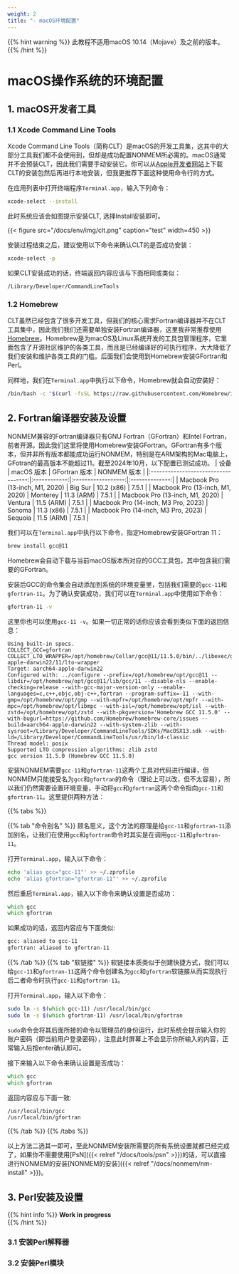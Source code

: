 ```yaml
---
weight: 2
title: "- macOS环境配置"
---
```

<!-- <font style="font-size:2em">macOS操作系统的环境配置</font>   -->
{{% hint warning %}}
此教程不适用macOS 10.14（Mojave）及之前的版本。  
{{% /hint %}}
# macOS操作系统的环境配置
## 1. macOS开发者工具
### 1.1 Xcode Command Line Tools
Xcode Command Line Tools（简称CLT）是macOS的开发工具集，这其中的大部分工具我们都不会使用到，但却是成功配置NONMEM所必需的。macOS通常并不会预装CLT，因此我们需要手动安装它。你可以从[Apple开发者网站](https://developer.apple.com/download/)上下载CLT的安装包然后再进行本地安装，但我更推荐下面这种使用命令行的方式。

在应用列表中打开终端程序`Terminal.app`，输入下列命令：

```zsh    
xcode-select --install
```

此时系统应该会如图提示安装CLT, 选择Install安装即可。

{{< figure src="/docs/env/img/clt.png" caption="test" width=450 >}}

安装过程结束之后，建议使用以下命令来确认CLT的是否成功安装：

```zsh
xcode-select -p
```

如果CLT安装成功的话，终端返回内容应该与下面相同或类似：

```
/Library/Developer/CommandLineTools
```

### 1.2 Homebrew
CLT虽然已经包含了很多开发工具，但我们的核心需求Fortran编译器并不在CLT工具集中，因此我们我们还需要单独安装Fortran编译器，这里我非常推荐使用[Homebrew](https://brew.sh/)。Homebrew是为macOS及Linux系统开发的工具包管理程序，它里面包含了开源社区维护的各类工具，而且是已经编译好的可执行程序，大大降低了我们安装和维护各类工具的门槛。后面我们会使用到Homebrew安装GFortran和Perl。

同样地，我们在`Terminal.app`中执行以下命令，Homebrew就会自动安装好：

```zsh
/bin/bash -c "$(curl -fsSL https://raw.githubusercontent.com/Homebrew/install/HEAD/install.sh)"
```

## 2. Fortran编译器安装及设置
NONMEM兼容的Fortran编译器只有GNU Fortran（GFortran）和Intel Fortran，前者开源。因此我们这里将使用Homebrew安装GFortran。GFortran有多个版本，但并非所有版本都能成功运行NONMEM，特别是在ARM架构的Mac电脑上，GFotran的最高版本不能超过11。截至2024年10月，以下配置已测试成功。
|             设备                    | macOS 版本    | GFortran 版本       | NONMEM 版本     |
|:-----------------------------------:|:------------:|:------------------:|:--------------:|
| Macbook Pro (13-inch, M1, 2020)     |   Big Sur    |     10.2 (x86)     |     7.5.1      |
| Macbook Pro (13-inch, M1, 2020)     |   Monterey   |     11.3 (ARM)     |     7.5.1      |
| Macbook Pro (13-inch, M1, 2020)     |   Ventura    |     11.5 (ARM)     |     7.5.1      |
| Macbook Pro (14-inch, M3 Pro, 2023) |   Sonoma     |     11.3 (x86)     |     7.5.1      |
| Macbook Pro (14-inch, M3 Pro, 2023) |   Sequoia    |     11.5 (ARM)     |     7.5.1      |

我们可以在`Terminal.app`中执行以下命令，指定Homebrew安装GFortran 11：
```zsh
brew install gcc@11
```
Homebrew会自动下载与当前macOS版本所对应的GCC工具包，其中包含我们需要的GFortran。

安装后GCC的命令集会自动添加到系统的环境变量里，包括我们需要的`gcc-11`和`gfortran-11`。为了确认安装成功，我们可以在`Terminal.app`中使用如下命令：
```zsh
gfortran-11 -v
```
这里你也可以使用`gcc-11 -v`。如果一切正常的话你应该会看到类似下面的返回信息：
```
Using built-in specs.
COLLECT_GCC=gfortran
COLLECT_LTO_WRAPPER=/opt/homebrew/Cellar/gcc@11/11.5.0/bin/../libexec/gcc/aarch64-apple-darwin22/11/lto-wrapper
Target: aarch64-apple-darwin22
Configured with: ../configure --prefix=/opt/homebrew/opt/gcc@11 --libdir=/opt/homebrew/opt/gcc@11/lib/gcc/11 --disable-nls --enable-checking=release --with-gcc-major-version-only --enable-languages=c,c++,objc,obj-c++,fortran --program-suffix=-11 --with-gmp=/opt/homebrew/opt/gmp --with-mpfr=/opt/homebrew/opt/mpfr --with-mpc=/opt/homebrew/opt/libmpc --with-isl=/opt/homebrew/opt/isl --with-zstd=/opt/homebrew/opt/zstd --with-pkgversion='Homebrew GCC 11.5.0' --with-bugurl=https://github.com/Homebrew/homebrew-core/issues --build=aarch64-apple-darwin22 --with-system-zlib --with-sysroot=/Library/Developer/CommandLineTools/SDKs/MacOSX13.sdk --with-ld=/Library/Developer/CommandLineTools/usr/bin/ld-classic
Thread model: posix
Supported LTO compression algorithms: zlib zstd
gcc version 11.5.0 (Homebrew GCC 11.5.0)
```

安装NONMEM需要`gcc-11`和`gfortran-11`这两个工具对代码进行编译，但NONMEM只能接受名为`gcc`和`gfortran`的命令（理论上可以改，但不太容易），所以我们仍然需要设置环境变量，手动将`gcc`和`gfortran`这两个命令指向`gcc-11`和`gfortran-11`。这里提供两种方法：

{{% tabs %}}

{{% tab "命令别名" %}}
顾名思义，这个方法的原理是给`gcc-11`和`gfortran-11`添加别名，让我们在使用`gcc`和`gfortran`命令时其实是在调用`gcc-11`和`gfortran-11`。

打开`Terminal.app`，输入以下命令：
```zsh
echo 'alias gcc="gcc-11"' >> ~/.zprofile
echo 'alias gfortran="gfortran-11"' >> ~/.zprofile
```
然后重启`Terminal.app`，输入以下命令来确认设置是否成功：
```zsh
which gcc
which gfortran
```
如果成功的话，返回内容应与下面类似:
```zsh
gcc: aliased to gcc-11
gfortran: aliased to gfortran-11
```
{{% /tab %}}
{{% tab "软链接" %}} 
软链接本质类似于创建快捷方式，我们可以给`gcc-11`和`gfortran-11`这两个命令创建名为`gcc`和`gfortran`软链接从而实现执行后二者命令时执行`gcc-11`和`gfortran-11`。

打开`Terminal.app`，输入以下命令：
```zsh
sudo ln -s $(which gcc-11) /usr/local/bin/gcc
sudo ln -s $(which gfortran-11) /usr/local/bin/gfortran
```
`sudo`命令会将其后面所接的命令以管理员的身份运行，此时系统会提示输入你的账户密码（即当前用户登录密码），注意此时屏幕上不会显示你所输入的内容，正常输入后按enter确认即可。

接下来输入以下命令来确认设置是否成功：
```zsh
which gcc
which gfortran
```
返回内容应与下面一致:
```zsh
/usr/local/bin/gcc
/usr/local/bin/gfortran
```
{{% /tab %}}
{{% /tabs %}}

以上方法二选其一即可，至此NONMEM安装所需要的所有系统设置就都已经完成了，如果你不需要使用[PsN]({{< relref "/docs/tools/psn" >}})的话，可以直接进行NONMEM的安装[NONMEM的安装]({{< relref "/docs/nonmem/nm-install" >}})。

## 3. Perl安装及设置
{{% hint info %}}
**Work in progress**  
{{% /hint %}}
### 3.1 安装Perl解释器
### 3.2 安装Perl模块


